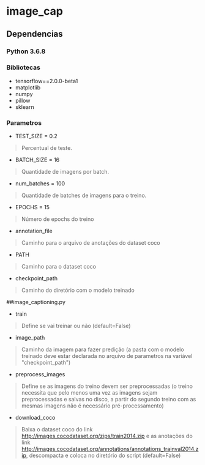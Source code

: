 # image_cap



## Dependencias
### Python 3.6.8
### Bibliotecas
- tensorflow==2.0.0-beta1
- matplotlib
- numpy
- pillow
- sklearn


### Parametros
- TEST_SIZE = 0.2
> Percentual de teste.

- BATCH_SIZE = 16
> Quantidade de imagens por batch.

- num_batches = 100
> Quantidade de batches de imagens para o treino.

- EPOCHS = 15
> Número de epochs do treino

- annotation_file
> Caminho para o arquivo de anotações do dataset coco

- PATH
> Caminho para o dataset coco

- checkpoint_path
> Caminho do diretório com o modelo treinado

##image_captioning.py
- train
> Define se vai treinar ou não (default=False)

- image_path
> Caminho da imagem para fazer predição (a pasta com o modelo treinado deve estar declarada no arquivo de parametros na variável "checkpoint_path")

- preprocess_images
> Define se as imagens do treino devem ser preprocessadas (o treino necessita que pelo menos uma vez as imagens sejam preprocessadas e salvas no disco, a partir do segundo treino com as mesmas imagens não é necessário pré-processamento)

- download_coco
> Baixa o dataset coco do link http://images.cocodataset.org/zips/train2014.zip e as anotações do link http://images.cocodataset.org/annotations/annotations_trainval2014.zip, descompacta e coloca no diretório do script (default=False)
